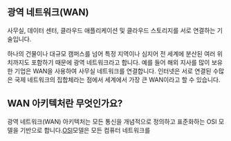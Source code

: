 ## 광역 네트워크(WAN)
사무실, 데이터 센터, 클라우드 애플리케이션 및 클라우드 스토리지를 서로 연결하는 기술입니다.

하나의 건물이나 대규모 캠퍼스를 넘어 특정 지역이나 심지어 전 세계에 분산된 여러 위치까지도 포함하기 때문에 광역 네트워크라고 합니다. 예를 들어 해외 지사를 많이 보유한 기업은 WAN을 사용하여 사무실 네트워크를 연결합니다. 인터넷은 서로 연결된 수많은 국제 네트워크의 집합체라는 점에서 세계에서 가장 큰 WAN이라고 할 수 있습니다.

## WAN 아키텍처란 무엇인가요?
광역 네트워크(WAN) 아키텍처는 모든 통신을 개념적으로 정의하고 표준화하는 OSI 모델을 기반으로 합니다.[OSI](obsidian://open?vault=%EB%A1%9C%EB%93%9C%EB%A7%B5%20%EA%B3%B5%EB%B6%80&file=%EB%A1%9C%EB%93%9C%EB%A7%B5%2F1.%20Internet%2FHow%20does%20the%20internet%20work%2F%ED%94%84%EB%A1%9C%ED%86%A0%EC%BD%9C%2FOSI%207%EA%B3%84%EC%B8%B5%20TCP%2CIP%204%EA%B3%84%EC%B8%B5%2FOSI%207%EA%B3%84%EC%B8%B5%20TCP%2CIP%204%EA%B3%84%EC%B8%B5)모델은 모든 컴퓨터 네트워크를 